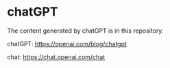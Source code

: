 # chatGPT
The content generated by chatGPT is in this repository.
  
 chatGPT: https://openai.com/blog/chatgpt
 
 chat: https://chat.openai.com/chat

